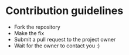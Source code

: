 # Contribution guidelines

- Fork the repository
- Make the fix
- Submit a pull request to the project owner
- Wait for the owner to contact you :)
